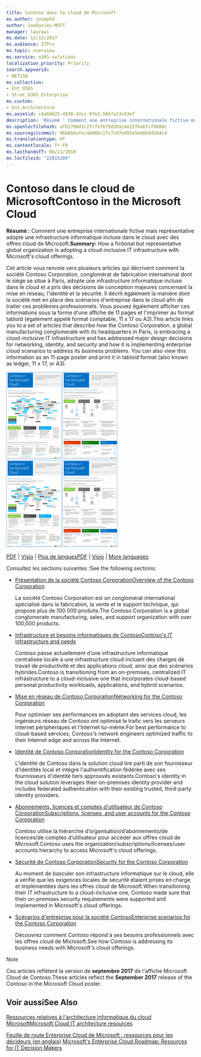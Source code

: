```yaml
---
title: Contoso dans le cloud de Microsoft
ms.author: josephd
author: JoeDavies-MSFT
manager: laurawi
ms.date: 12/15/2017
ms.audience: ITPro
ms.topic: overview
ms.service: o365-solutions
localization_priority: Priority
search.appverid:
- MET150
ms.collection:
- Ent_O365
- Strat_O365_Enterprise
ms.custom:
- Ent_Architecture
ms.assetid: c4a6d625-4938-42cc-87e1-56b7a13c63ef
description: 'Résumé : Comment une entreprise internationale fictive mais représentative adopte une infrastructure informatique incluse dans le cloud avec des offres cloud de Microsoft.'
ms.openlocfilehash: afb1760d1c2fcfe7679d39a14e22f6abfcf0e80c
ms.sourcegitcommit: 9bb65bafec4dd6bc17c7c07ed55e5eb6b94584c4
ms.translationtype: HT
ms.contentlocale: fr-FR
ms.lasthandoff: 08/21/2018
ms.locfileid: "22915289"
---
```

# <a name="contoso-in-the-microsoft-cloud"></a><span data-ttu-id="e22b9-103">Contoso dans le cloud de Microsoft</span><span class="sxs-lookup"><span data-stu-id="e22b9-103">Contoso in the Microsoft Cloud</span></span>

 <span data-ttu-id="e22b9-104">**Résumé :** Comment une entreprise internationale fictive mais représentative adopte une infrastructure informatique incluse dans le cloud avec des offres cloud de Microsoft.</span><span class="sxs-lookup"><span data-stu-id="e22b9-104">**Summary:** How a fictional but representative global organization is adopting a cloud-inclusive IT infrastructure with Microsoft's cloud offerings.</span></span>
  
<span data-ttu-id="e22b9-p101">Cet article vous renvoie vers plusieurs articles qui décrivent comment la société Contoso Corporation, conglomérat de fabrication international dont le siège se situe à Paris, adopte une infrastructure informatique incluse dans le cloud et a pris des décisions de conception majeures concernant la mise en réseau, l'identité et la sécurité. Il décrit également la manière dont la société met en place des scénarios d'entreprise dans le cloud afin de traiter ces problèmes professionnels. Vous pouvez également afficher ces informations sous la forme d'une affiche de 11 pages et l'imprimer au format tabloïd (également appelé format comptable, 11 x 17 ou A3).</span><span class="sxs-lookup"><span data-stu-id="e22b9-p101">This article links you to a set of articles that describe how the Contoso Corporation, a global manufacturing conglomerate with its headquarters in Paris, is embracing a cloud-inclusive IT infrastructure and has addressed major design decisions for networking, identity, and security and how it is implementing enterprise cloud scenarios to address its business problems. You can also view this information as an 11-page poster and print it in tabloid format (also known as ledger, 11 x 17, or A3).</span></span>
  
<span data-ttu-id="e22b9-107">[![Image miniature de l’affiche de Contoso dans Microsoft Cloud.](media/Contoso-Poster/Thumbnail.png)](https://www.microsoft.com/download/details.aspx?id=54427)</span><span class="sxs-lookup"><span data-stu-id="e22b9-107">[![Thumb image of the Contoso in the Microsoft Cloud poster.](media/Contoso-Poster/Thumbnail.png)](https://www.microsoft.com/download/details.aspx?id=54427)</span></span>
  
<span data-ttu-id="e22b9-108">[PDF](https://go.microsoft.com/fwlink/p/?linkid=842085)  | [Visio](https://go.microsoft.com/fwlink/p/?linkid=842086)  | [Plus de langues](https://www.microsoft.com/download/details.aspx?id=54427)</span><span class="sxs-lookup"><span data-stu-id="e22b9-108">[PDF](https://go.microsoft.com/fwlink/p/?linkid=842085)  | [Visio](https://go.microsoft.com/fwlink/p/?linkid=842086)  | [More languages](https://www.microsoft.com/download/details.aspx?id=54427)</span></span>
  
<span data-ttu-id="e22b9-109">Consultez les sections suivantes :</span><span class="sxs-lookup"><span data-stu-id="e22b9-109">See the following sections:</span></span>
  
- [<span data-ttu-id="e22b9-110">Présentation de la société Contoso Corporation</span><span class="sxs-lookup"><span data-stu-id="e22b9-110">Overview of the Contoso Corporation</span></span>](overview-of-the-contoso-corporation.md)
    
    <span data-ttu-id="e22b9-111">La société Contoso Corporation est un conglomérat international spécialisé dans la fabrication, la vente et le support technique, qui propose plus de 100 000 produits.</span><span class="sxs-lookup"><span data-stu-id="e22b9-111">The Contoso Corporation is a global conglomerate manufacturing, sales, and support organization with over 100,000 products.</span></span>
    
- [<span data-ttu-id="e22b9-112">Infrastructure et besoins informatiques de Contoso</span><span class="sxs-lookup"><span data-stu-id="e22b9-112">Contoso's IT infrastructure and needs</span></span>](contoso-it-infrastructure-and-needs.md)
    
    <span data-ttu-id="e22b9-113">Contoso passe actuellement d’une infrastructure informatique centralisée locale à une infrastructure cloud incluant des charges de travail de productivité et des applications cloud, ainsi que des scénarios hybrides.</span><span class="sxs-lookup"><span data-stu-id="e22b9-113">Contoso is transitioning from an on-premises, centralized IT infrastructure to a cloud-inclusive one that incorporates cloud-based personal productivity workloads, applications, and hybrid scenarios.</span></span>
    
- [<span data-ttu-id="e22b9-114">Mise en réseau de Contoso Corporation</span><span class="sxs-lookup"><span data-stu-id="e22b9-114">Networking for the Contoso Corporation</span></span>](networking-for-the-contoso-corporation.md)
    
    <span data-ttu-id="e22b9-115">Pour optimiser ses performances en adoptant des services cloud, les ingénieurs réseau de Contoso ont optimisé le trafic vers les serveurs Internet périphériques et l'Internet lui-même.</span><span class="sxs-lookup"><span data-stu-id="e22b9-115">For best performance to cloud-based services, Contoso's network engineers optimized traffic to their Internet edge and across the Internet.</span></span>
    
- [<span data-ttu-id="e22b9-116">Identité de Contoso Corporation</span><span class="sxs-lookup"><span data-stu-id="e22b9-116">Identity for the Contoso Corporation</span></span>](identity-for-the-contoso-corporation.md)
    
    <span data-ttu-id="e22b9-117">L'identité de Contoso dans la solution cloud tire parti de son fournisseur d'identités local et intègre l'authentification fédérée avec ses fournisseurs d'identité tiers approuvés existants.</span><span class="sxs-lookup"><span data-stu-id="e22b9-117">Contoso's identity in the cloud solution leverages their on-premises identity provider and includes federated authentication with their existing trusted, third-party identity providers.</span></span>
    
- [<span data-ttu-id="e22b9-118">Abonnements, licences et comptes d'utilisateur de Contoso Corporation</span><span class="sxs-lookup"><span data-stu-id="e22b9-118">Subscriptions, licenses, and user accounts for the Contoso Corporation</span></span>](subscriptions-licenses-and-user-accounts-for-the-contoso-corporation.md)
    
    <span data-ttu-id="e22b9-119">Contoso utilise la hiérarchie d’organisation/d’abonnements/de licences/de comptes d’utilisateur pour accéder aux offres cloud de Microsoft.</span><span class="sxs-lookup"><span data-stu-id="e22b9-119">Contoso uses the organization/subscriptions/licenses/user accounts hierarchy to access Microsoft's cloud offerings.</span></span>
    
- [<span data-ttu-id="e22b9-120">Sécurité de Contoso Corporation</span><span class="sxs-lookup"><span data-stu-id="e22b9-120">Security for the Contoso Corporation</span></span>](security-for-the-contoso-corporation.md)
    
    <span data-ttu-id="e22b9-121">Au moment de basculer son infrastructure informatique sur le cloud, elle a vérifié que les exigences locales de sécurité étaient prises en charge et implémentées dans les offres cloud de Microsoft.</span><span class="sxs-lookup"><span data-stu-id="e22b9-121">When transitioning their IT infrastructure to a cloud-inclusive one, Contoso made sure that their on-premises security requirements were supported and implemented in Microsoft's cloud offerings.</span></span>
    
- [<span data-ttu-id="e22b9-122">Scénarios d'entreprise pour la société Contoso</span><span class="sxs-lookup"><span data-stu-id="e22b9-122">Enterprise scenarios for the Contoso Corporation</span></span>](enterprise-scenarios-for-the-contoso-corporation.md)
    
    <span data-ttu-id="e22b9-123">Découvrez comment Contoso répond à ses besoins professionnels avec les offres cloud de Microsoft.</span><span class="sxs-lookup"><span data-stu-id="e22b9-123">See how Contoso is addressing its business needs with Microsoft's cloud offerings.</span></span>
    
> [!NOTE]
> <span data-ttu-id="e22b9-124">Ces articles reflètent la version de **septembre 2017** de l'affiche Microsoft Cloud de Contoso.</span><span class="sxs-lookup"><span data-stu-id="e22b9-124">These articles reflect the **September 2017** release of the Contoso in the Microsoft Cloud poster.</span></span>
  
## <a name="see-also"></a><span data-ttu-id="e22b9-125">Voir aussi</span><span class="sxs-lookup"><span data-stu-id="e22b9-125">See Also</span></span>

[<span data-ttu-id="e22b9-126">Ressources relatives à l'architecture informatique du cloud Microsoft</span><span class="sxs-lookup"><span data-stu-id="e22b9-126">Microsoft Cloud IT architecture resources</span></span>](microsoft-cloud-it-architecture-resources.md)

<span data-ttu-id="e22b9-127">[Feuille de route Enterprise Cloud de Microsoft : ressources pour les décideurs (en anglais)](https://sway.com/FJ2xsyWtkJc2taRD)
</span><span class="sxs-lookup"><span data-stu-id="e22b9-127">[Microsoft's Enterprise Cloud Roadmap: Resources for IT Decision Makers](https://sway.com/FJ2xsyWtkJc2taRD)</span></span>



